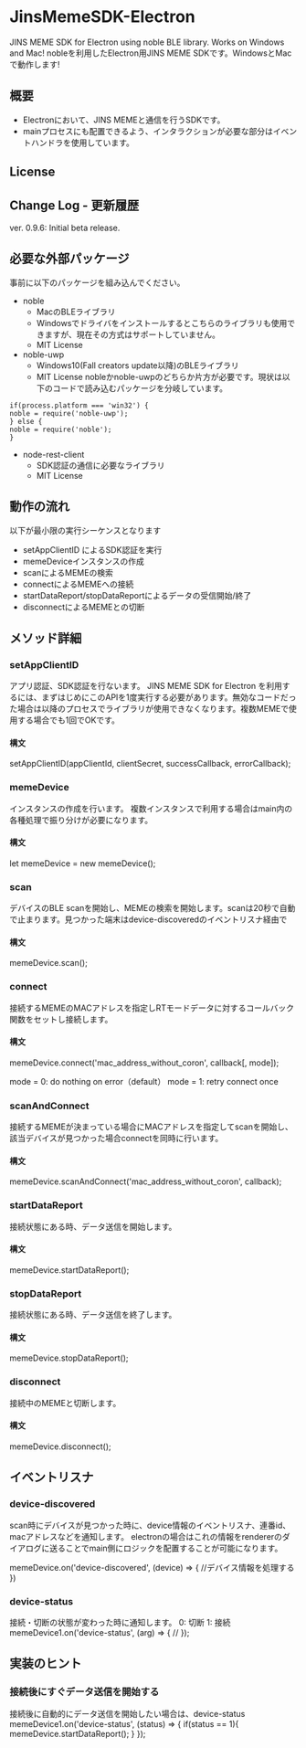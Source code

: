 # JinsMemeSDK-Electron

JINS MEME SDK for Electron using noble BLE library. Works on Windows and Mac!
nobleを利用したElectron用JINS MEME SDKです。WindowsとMacで動作します!

## 概要

- Electronにおいて、JINS MEMEと通信を行うSDKです。
- mainプロセスにも配置できるよう、インタラクションが必要な部分はイベントハンドラを使用しています。

## License



## Change Log - 更新履歴

ver. 0.9.6: Initial beta release.

## 

## 必要な外部パッケージ

事前に以下のパッケージを組み込んでください。

- noble
    - MacのBLEライブラリ
    - Windowsでドライバをインストールするとこちらのライブラリも使用できますが、現在その方式はサポートしていません。
    - MIT License
- noble-uwp
    - Windows10(Fall creators update以降)のBLEライブラリ
    - MIT License
nobleかnoble-uwpのどちらか片方が必要です。現状は以下のコードで読み込むパッケージを分岐しています。

 ```
if(process.platform === 'win32') {
noble = require('noble-uwp');
 } else {
noble = require('noble');
}
```

- node-rest-client
    - SDK認証の通信に必要なライブラリ
    - MIT License
    
## 動作の流れ

以下が最小限の実行シーケンスとなります
- setAppClientID によるSDK認証を実行
- memeDeviceインスタンスの作成
- scanによるMEMEの検索
- connectによるMEMEへの接続
- startDataReport/stopDataReportによるデータの受信開始/終了
- disconnectによるMEMEとの切断


## メソッド詳細
### setAppClientID

アプリ認証、SDK認証を行ないます。 JINS MEME SDK for Electron を利用するには、まずはじめにこのAPIを1度実行する必要があります。無効なコードだった場合は以降のプロセスでライブラリが使用できなくなります。複数MEMEで使用する場合でも1回でOKです。

#### 構文

setAppClientID(appClientId, clientSecret, successCallback, errorCallback);


### memeDevice

インスタンスの作成を行います。
複数インスタンスで利用する場合はmain内の各種処理で振り分けが必要になります。

#### 構文

let memeDevice = new memeDevice();


### scan

デバイスのBLE scanを開始し、MEMEの検索を開始します。scanは20秒で自動で止まります。見つかった端末はdevice-discoveredのイベントリスナ経由で

#### 構文

memeDevice.scan();

### connect

接続するMEMEのMACアドレスを指定しRTモードデータに対するコールバック関数をセットし接続します。

#### 構文

memeDevice.connect('mac_address_without_coron', callback[, mode]);

mode = 0: do nothing on error（default）
mode = 1: retry connect once

### scanAndConnect

接続するMEMEが決まっている場合にMACアドレスを指定してscanを開始し、該当デバイスが見つかった場合connectを同時に行います。

#### 構文

memeDevice.scanAndConnect('mac_address_without_coron',  callback);


### startDataReport

接続状態にある時、データ送信を開始します。

#### 構文

memeDevice.startDataReport();


### stopDataReport

接続状態にある時、データ送信を終了します。

#### 構文

memeDevice.stopDataReport();


### disconnect

接続中のMEMEと切断します。

#### 構文

memeDevice.disconnect();



## イベントリスナ
### device-discovered

scan時にデバイスが見つかった時に、device情報のイベントリスナ、連番id、macアドレスなどを通知します。
electronの場合はこれの情報をrendererのダイアログに送ることでmain側にロジックを配置することが可能になります。

memeDevice.on('device-discovered', (device) => {
  //デバイス情報を処理する
})

### device-status

接続・切断の状態が変わった時に通知します。
0: 切断
1: 接続
memeDevice1.on('device-status', (arg) => {
  //
});

## 実装のヒント
### 接続後にすぐデータ送信を開始する

接続後に自動的にデータ送信を開始したい場合は、device-status
memeDevice1.on('device-status', (status) => {
  if(status == 1){
    memeDevice.startDataReport();
  }
});

